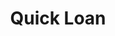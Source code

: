 ---
title: Quick Loan
slug: quick-loan
updated-on: '2024-05-30T13:44:31.749Z'
created-on: '2024-05-30T13:41:46.671Z'
published-on: '2024-05-30T13:54:32.469Z'
f_city-state-2:
- cms/city/fruitland-id.md
- cms/city/roy-ut.md
- cms/city/orem-ut.md
- cms/city/layton-ut.md
- cms/city/ogden-ut.md
- cms/city/idaho-falls-id.md
- cms/city/baker-city-or.md
- cms/city/lake-city-ut.md
f_locations:
- cms/payday-loan/quick-loan-25294.md
- cms/payday-loan/quick-loan-25295.md
- cms/payday-loan/quick-loan-25296.md
- cms/payday-loan/quick-loan-25297.md
- cms/payday-loan/quick-loan-25298.md
- cms/payday-loan/quick-loan-25299.md
- cms/payday-loan/quick-loan-25300.md
- cms/payday-loan/quick-loan-25301.md
- cms/payday-loan/quick-loan-25302.md
- cms/payday-loan/quick-loan-25303.md
- cms/payday-loan/quick-loan-25304.md
- cms/payday-loan/quick-loan-25305.md
- cms/payday-loan/quick-loan-25306.md
f_states:
- cms/state/idaho.md
- cms/state/utah.md
- cms/state/oregon.md
layout: '[company].html'
tags: company
---